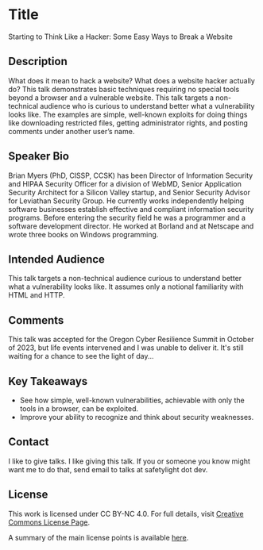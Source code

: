 # Title
Starting to Think Like a Hacker: Some Easy Ways to Break a Website

## Description
What does it mean to hack a website? What does a website hacker actually do? This talk demonstrates basic techniques requiring no special tools beyond a browser and a vulnerable website. This talk targets a non-technical audience who is curious to understand better what a vulnerability looks like. The examples are simple, well-known exploits for doing things like downloading restricted files, getting administrator rights, and posting comments under another user’s name.

## Speaker Bio
Brian Myers (PhD, CISSP, CCSK) has been Director of Information Security and HIPAA Security Officer for a division of WebMD, Senior Application Security Architect for a Silicon Valley startup, and Senior Security Advisor for Leviathan Security Group. He currently works independently helping software businesses establish effective and compliant information security programs. Before entering the security field he was a programmer and a software development director. He worked at Borland and at Netscape and wrote three books on Windows programming.

## Intended Audience
This talk targets a non-technical audience curious to understand better what a vulnerability looks like. It assumes only a notional familiarity with HTML and HTTP.

## Comments
This talk was accepted for the Oregon Cyber Resilience Summit in October of 2023, but life events intervened and I was unable to deliver it. It's still waiting for a chance to see the light of day...

## Key Takeaways
- See how simple, well-known vulnerabilities, achievable with only the tools in a browser, can be exploited.
- Improve your ability to recognize and think about security weaknesses.

## Contact
I like to give talks. I like giving this talk. If you or someone you know might want me to do that, send email to talks at safetylight dot dev.

## License
This work is licensed under CC BY-NC 4.0. For full details, visit [Creative Commons License Page](https://creativecommons.org/licenses/by-nc/4.0/).

A summary of the main license points is available [here](https://creativecommons.org/licenses/by-nc/4.0/).